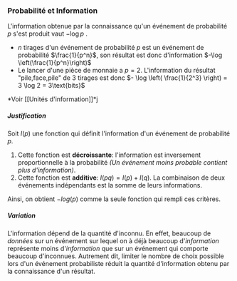 ### Probabilité et Information

L'information obtenue par la connaissance qu'un événement de probabilité $p$ s'est produit vaut $-\log p$ .

  - $n$ tirages d'un événement de probabilité $p$ est un événement de probabilité $\frac{1}{p^n}$, son résultat est donc d'information $-\log \left(\frac{1}{p^n}\right)$
 - Le lancer d'une pièce de monnaie a $p = 2$. L'information du résultat "pile,face,pile" de $3$ tirages est donc $- \log \left( \frac{1}{2^3} \right) = 3 \log 2 = 3\text{bits}$

*Voir [[Unités d'information]]*j

##### Justification

Soit $I(p)$ une fonction qui définit l'information d'un événement de probabilité $p$. 

1. Cette fonction est **décroissante**: l'information est inversement proportionnelle à la probabilité *(Un événement moins probable contient plus d'information)*.
2. Cette fonction est **additive**: $I(pq) = I(p) + I(q)$. La combinaison de deux événements indépendants est la somme de leurs informations.

Ainsi, on obtient $-log(p)$ comme la seule fonction qui rempli ces critères.

##### Variation

L'information dépend de la quantité d'inconnu. En effet, beaucoup de *données* sur un événement sur lequel on à déjà beaucoup d'*information* représente moins d'*information* que sur un événement qui comporte beaucoup d'inconnues.  Autrement dit, limiter le nombre de choix possible lors d'un événement probabiliste réduit la quantité d'information obtenu par la connaissance d'un résultat.
